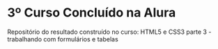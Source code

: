 # 3º Curso Concluído na Alura
 Repositório do resultado construído no curso: HTML5 e CSS3 parte 3 - trabalhando com formulários e tabelas
